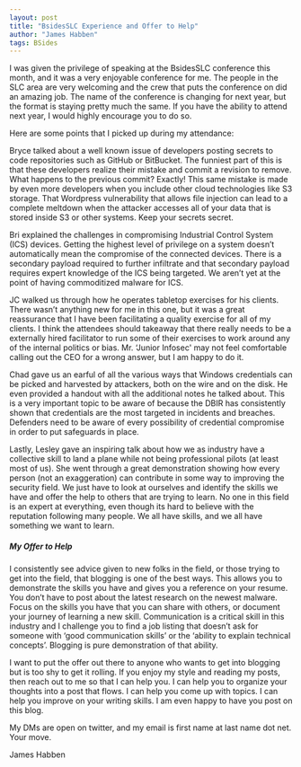```yaml
---
layout: post
title: "BsidesSLC Experience and Offer to Help"
author: "James Habben"
tags: BSides
---
```


I was given the privilege of speaking at the BsidesSLC conference this month, and it was a very enjoyable conference for me. The people in the SLC area are very welcoming and the crew that puts the conference on did an amazing job. The name of the conference is changing for next year, but the format is staying pretty much the same. If you have the ability to attend next year, I would highly encourage you to do so.

Here are some points that I picked up during my attendance:

Bryce talked about a well known issue of developers posting secrets to code repositories such as GitHub or BitBucket. The funniest part of this is that these developers realize their mistake and commit a revision to remove. What happens to the previous commit? Exactly! This same mistake is made by even more developers when you include other cloud technologies like S3 storage. That Wordpress vulnerability that allows file injection can lead to a complete meltdown when the attacker accesses all of your data that is stored inside S3 or other systems. Keep your secrets secret.

Bri explained the challenges in compromising Industrial Control System (ICS) devices. Getting the highest level of privilege on a system doesn’t automatically mean the compromise of the connected devices. There is a secondary payload required to further infiltrate and that secondary payload requires expert knowledge of the ICS being targeted. We aren’t yet at the point of having commoditized malware for ICS.

JC walked us through how he operates tabletop exercises for his clients. There wasn’t anything new for me in this one, but it was a great reassurance that I have been facilitating a quality exercise for all of my clients. I think the attendees should takeaway that there really needs to be a externally hired facilitator to run some of their exercises to work around any of the internal politics or bias. Mr. ‘Junior Infosec' may not feel comfortable calling out the CEO for a wrong answer, but I am happy to do it.

Chad gave us an earful of all the various ways that Windows credentials can be picked and harvested by attackers, both on the wire and on the disk. He even provided a handout with all the additional notes he talked about. This is a very important topic to be aware of because the DBIR has consistently shown that credentials are the most targeted in incidents and breaches</a>. Defenders need to be aware of every possibility of credential compromise in order to put safeguards in place.

Lastly, Lesley gave an inspiring talk about how we as industry have a collective skill to land a plane while not being professional pilots (at least most of us). She went through a great demonstration showing how every person (not an exaggeration) can contribute in some way to improving the security field. We just have to look at ourselves and identify the skills we have and offer the help to others that are trying to learn. No one in this field is an expert at everything, even though its hard to believe with the reputation following many people. We all have skills, and we all have something we want to learn.

##### My Offer to Help

I consistently see advice given to new folks in the field, or those trying to get into the field, that blogging is one of the best ways. This allows you to demonstrate the skills you have and gives you a reference on your resume. You don’t have to post about the latest research on the newest malware. Focus on the skills you have that you can share with others, or document your journey of learning a new skill. Communication is a critical skill in this industry and I challenge you to find a job listing that doesn’t ask for someone with ‘good communication skills’ or the ‘ability to explain technical concepts’. Blogging is pure demonstration of that ability.

I want to put the offer out there to anyone who wants to get into blogging but is too shy to get it rolling. If you enjoy my style and reading my posts, then reach out to me so that I can help you. I can help you to organize your thoughts into a post that flows. I can help you come up with topics. I can help you improve on your writing skills. I am even happy to have you post on this blog.

My DMs are open on twitter, and my email is first name at last name dot net. Your move.

James Habben
